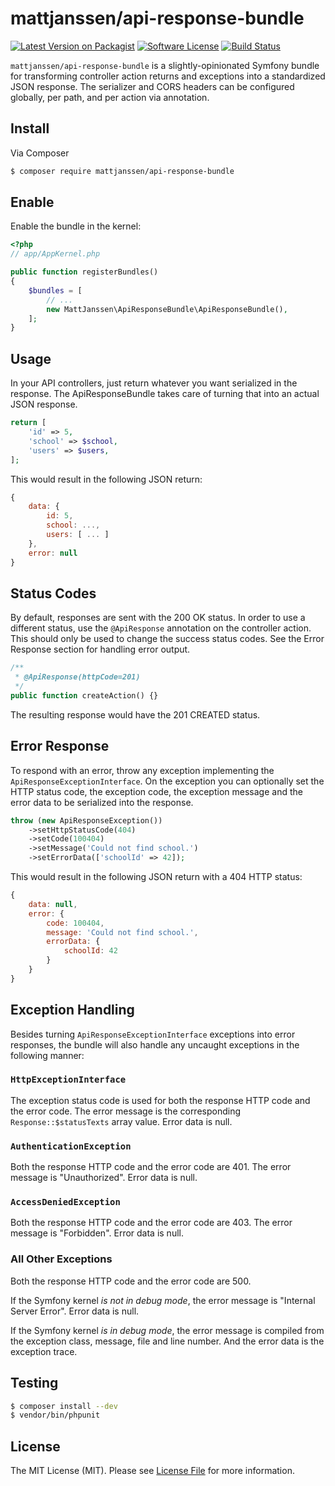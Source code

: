 # mattjanssen/api-response-bundle

[![Latest Version on Packagist][ico-version]][link-packagist]
[![Software License][ico-license]](LICENSE.md)
[![Build Status](https://travis-ci.org/mattjanssen/api-response-bundle.svg?branch=master)](https://travis-ci.org/mattjanssen/api-response-bundle)

`mattjanssen/api-response-bundle` is a slightly-opinionated Symfony bundle for transforming controller action returns
and exceptions into a standardized JSON response. The serializer and CORS headers can be configured globally, per path,
and per action via annotation.

## Install

Via Composer

``` bash
$ composer require mattjanssen/api-response-bundle
```

## Enable

Enable the bundle in the kernel:

``` php
<?php
// app/AppKernel.php

public function registerBundles()
{
    $bundles = [
        // ...
        new MattJanssen\ApiResponseBundle\ApiResponseBundle(),
    ];
}
```

## Usage

In your API controllers, just return whatever you want serialized in the response. The ApiResponseBundle takes care of
turning that into an actual JSON response.

``` php
return [
    'id' => 5,
    'school' => $school,
    'users' => $users,
];
```

This would result in the following JSON return:

``` javascript
{
    data: {
        id: 5,
        school: ...,
        users: [ ... ]
    },
    error: null
}
```

## Status Codes
 
By default, responses are sent with the 200 OK status. In order to use a different status, use the `@ApiResponse` 
annotation on the controller action. This should only be used to change the success status codes. See the Error Response
section for handling error output.

``` php
/**
 * @ApiResponse(httpCode=201)
 */
public function createAction() {}
```

The resulting response would have the 201 CREATED status.

## Error Response

To respond with an error, throw any exception implementing the `ApiResponseExceptionInterface`. On the exception you can
optionally set the HTTP status code, the exception code, the exception message and the error data to be serialized into the 
response.

``` php
throw (new ApiResponseException())
    ->setHttpStatusCode(404)
    ->setCode(100404)
    ->setMessage('Could not find school.')
    ->setErrorData(['schoolId' => 42]);
```

This would result in the following JSON return with a 404 HTTP status:

``` javascript
{
    data: null,
    error: {
        code: 100404,
        message: 'Could not find school.',
        errorData: {
            schoolId: 42
        }
    }
}
```

## Exception Handling

Besides turning `ApiResponseExceptionInterface` exceptions into error responses, the bundle will also handle any
uncaught exceptions in the following manner:

### `HttpExceptionInterface`

The exception status code is used for both the response HTTP code and the error code. The error message is the
corresponding `Response::$statusTexts` array value. Error data is null.

### `AuthenticationException`

Both the response HTTP code and the error code are 401. The error message is "Unauthorized". Error data is null.

### `AccessDeniedException`

Both the response HTTP code and the error code are 403. The error message is "Forbidden". Error data is null.

### All Other Exceptions

Both the response HTTP code and the error code are 500.

If the Symfony kernel *is not in debug mode*, the error message is "Internal Server Error". Error data is null.

If the Symfony kernel *is in debug mode*, the error message is compiled from the exception class, message, file and 
line number. And the error data is the exception trace.

## Testing

``` bash
$ composer install --dev
$ vendor/bin/phpunit
```

## License

The MIT License (MIT). Please see [License File](LICENSE.md) for more information.

[ico-version]: https://img.shields.io/packagist/v/mattjanssen/api-response-bundle.svg?style=flat-square
[ico-license]: https://img.shields.io/badge/license-MIT-brightgreen.svg?style=flat-square

[link-packagist]: https://packagist.org/packages/mattjanssen/api-response-bundle
